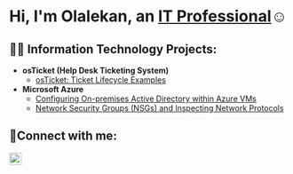<h1>Hi, I'm Olalekan, an <a href="https://linkedin.com/in/olalekaniluyemi">IT Professional</a>☺</h1>

<h2>👨‍💻 Information Technology Projects:</h2>

- <b>osTicket (Help Desk Ticketing System)</b>
  - [osTicket: Ticket Lifecycle Examples](https://github.com/trix8990/ticket-lifecycle)
- <b>Microsoft Azure</b>
  - [Configuring On-premises Active Directory within Azure VMs](https://github.com/trix8990/configure-ad)
  - [Network Security Groups (NSGs) and Inspecting Network Protocols](https://github.com/trix8990/azure-network-protocols)

<h2>🤳Connect with me:</h2>


[<img align="left" alt="Josh | LinkedIn" width="22px" src="https://cdn.jsdelivr.net/npm/simple-icons@v3/icons/linkedin.svg" />][linkedin]

[linkedin]: https://linkedin.com/in/olalekaniluyemi

